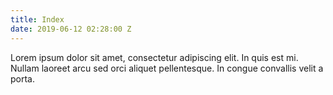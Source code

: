 ```yaml
---
title: Index
date: 2019-06-12 02:28:00 Z
---
```


Lorem ipsum dolor sit amet, consectetur adipiscing elit. In quis est mi. Nullam laoreet arcu sed orci aliquet pellentesque. In congue convallis velit a porta.